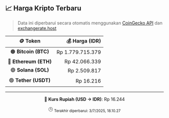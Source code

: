

<!-- HARGA_KRIPTO -->
## 📈 Harga Kripto Terbaru

> Data ini diperbarui secara otomatis menggunakan [CoinGecko API](https://www.coingecko.com/) dan [exchangerate.host](https://exchangerate.host/)

<div align="center">

| 🪙 Token | 💰 Harga (IDR) |
|:------:|---------------:|
| 🟠 **Bitcoin (BTC)**   | Rp 1.779.715.379 |
| 🔵 **Ethereum (ETH)**  | Rp 42.066.339 |
| 🟣 **Solana (SOL)**    | Rp 2.509.817 |
| 🟢 **Tether (USDT)**   | Rp 16.216 |

---

💱 **Kurs Rupiah (USD → IDR)**: Rp 16.244

🕒 <sub>Terakhir diperbarui: 3/7/2025, 18.10.27</sub>

</div>
<!-- /HARGA_KRIPTO -->